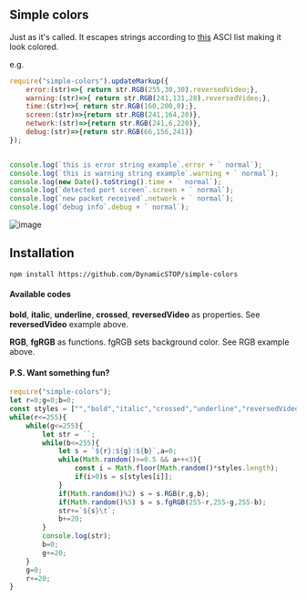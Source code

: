 ## Simple colors

Just as it's called. It escapes strings according to [this](https://en.wikipedia.org/wiki/ANSI_escape_code#SGR_(Select_Graphic_Rendition)_parameters) ASCI list making it look colored.  

e.g.

```javascript
require("simple-colors").updateMarkup({
    error:(str)=>{ return str.RGB(255,30,30).reversedVideo;},
    warning:(str)=>{ return str.RGB(241,131,28).reversedVideo;},
    time:(str)=>{ return str.RGB(160,200,0);},
    screen:(str)=>{return str.RGB(241,164,20)},
    network:(str)=>{return str.RGB(241,6,220)},
    debug:(str)=>{return str.RGB(66,156,241)}
});


console.log(`this is error string example`.error + ` normal`);
console.log(`this is warning string example`.warning + ` normal`);
console.log(new Date().toString().time + ` normal`);
console.log(`detected port screen`.screen + ` normal`);
console.log(`new packet received`.network + ` normal`);
console.log(`debug info`.debug + ` normal`);

```

![image](https://i.imgur.com/b2QKsOM.png)

## Installation  

`npm install https://github.com/DynamicSTOP/simple-colors`  


#### Available codes

**bold**, **italic**, **underline**, **crossed**, **reversedVideo** as properties. See **reversedVideo** example above.  

**RGB**, **fgRGB** as functions. fgRGB sets background color. See RGB example above.  

#### P.S. Want something fun?
```javascript
require("simple-colors");
let r=0;g=0;b=0;
const styles = ["","bold","italic","crossed","underline","reversedVideo"];
while(r<=255){
    while(g<=255){
        let str = ``;
        while(b<=255){
            let s = `${r}:${g}:${b}`,a=0;
            while(Math.random()>=0.5 && a++<3){
                const i = Math.floor(Math.random()*styles.length);
                if(i>0)s = s[styles[i]];
            }
            if(Math.random()%2) s = s.RGB(r,g,b);
            if(Math.random()%5) s = s.fgRGB(255-r,255-g,255-b);
            str+=`${s}\t`;
            b+=20;
        }
        console.log(str);
        b=0;
        g+=20;
    }
    g=0;
    r+=20;
}

```
